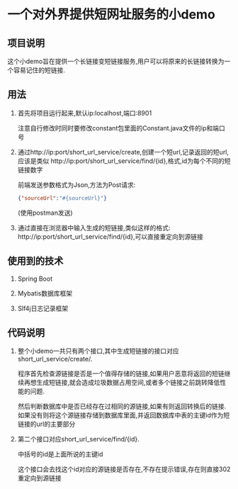 # 一个对外界提供短网址服务的小demo

## 项目说明

这个小demo旨在提供一个长链接变短链接服务,用户可以将原来的长链接转换为一个容易记住的短链接.

## 用法

1. 首先将项目运行起来,默认ip:localhost,端口:8901

    注意自行修改时同时要修改constant包里面的Constant.java文件的ip和端口号

2. 通过http://ip:port/short_url_service/create,创建一个短url,记录返回的短url,应该是类似 http://ip:port/short_url_service/find/{id},格式,id为每个不同的短链接数字

    前端发送参数格式为Json,方法为Post请求:
    ```json
    {"sourceUrl":"#{sourceUrl}"}
    ```
    (使用postman发送)

3. 通过直接在浏览器中输入生成的短链接,类似这样的格式: http://ip:port/short_url_service/find/{id},可以直接重定向到源链接

## 使用到的技术

1. Spring Boot

2. Mybatis数据库框架

3. Slf4j日志记录框架

## 代码说明

1. 整个小demo一共只有两个接口,其中生成短链接的接口对应short_url_service/create/.

    程序首先检查源链接是否是一个值得存储的链接,如果用户恶意将返回的短链继续再想生成短链接,就会造成垃圾数据占用空间,或者多个链接之前跳转降低性能的问题.

    然后判断数据库中是否已经存在过相同的源链接,如果有则返回转换后的链接.如果没有则将这个源链接存储到数据库里面,并返回数据库中表的主键id作为短链接的url的主要部分

2. 第二个接口对应short_url_service/find/{id}.

    中括号的id是上面所说的主键id

    这个接口会去找这个id对应的源链接是否存在,不存在提示错误,存在则直接302重定向到源链接